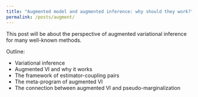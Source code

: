 ```yaml
---
title: "Augmented model and augmented inference: why should they work?"
permalink: /posts/augment/
---
```


This post will be about the perspective of augmented variational inference 
for many well-known methods. 

Outline:
- Variational inference
- Augmented VI and why it works
- The framework of estimator-coupling pairs
- The meta-program of augmented VI
- The connection between augmented VI and pseudo-marginalization